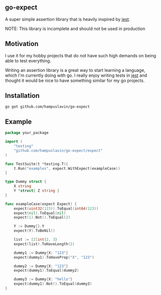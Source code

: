 ## go-expect

A super simple assertion library that is heavily inspired by [jest](https://github.com/facebook/jest).

NOTE: This library is incomplete and should not be used in production

## Motivation

I use it for my hobby projects that do not have such high demands on being able to test everything.

Writing an assertion library is a great way to start learning a language, which I'm currently doing with go. I really enjoy writing tests in [jest](https://github.com/facebook/jest) and thought it would be nice to have something similar for my go projects.

## Installation

`go get github.com/hampuslavin/go-expect`

## Example

```go
package your_package

import (
	"testing"
    "github.com/hampuslavin/go-expect/expect"
)

func TestSuite(t *testing.T){
	t.Run("examples", expect.WithExpect(exampleCase))
}

type Dummy struct {
	X string
	Y *struct{ Z string }
}

func exampleCase(expect Expect) {
	expect(uint32(123)).ToEqual(int64(123))
	expect(nil).ToEqual(nil)
	expect(1).Not().ToEqual(2)

	Y := Dummy{}.Y
	expect(Y).ToBeNil()

	list := [2]int{2, 3}
	expect(list).ToHaveLength(2)

	dummy1 := Dummy{X: "123"}
	expect(dummy1).ToHaveProp("X", "123")

	dummy2 := Dummy{X: "123"}
	expect(dummy1).ToEqual(dummy2)

	dummy3 := Dummy{X: "hello"}
	expect(dummy1).Not().ToEqual(dummy3)
}

```
